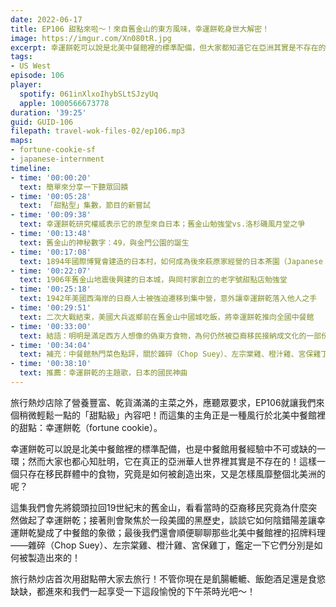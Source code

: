 ```yaml
---
date: 2022-06-17
title: EP106 甜點來啦～！來自舊金山的東方風味，幸運餅乾身世大解密！
image: https://imgur.com/Xn080tR.jpg
excerpt: 幸運餅乾可以說是北美中餐館裡的標準配備，但大家都知道它在亞洲其實是不存在的。它究竟是如何被發明出來、成為中餐館文化的一部份、在美國遍地開花的？而這裡面還牽涉了美國的黑歷史？這集讓我們一起拜訪幸運餅乾誕生過程中的重要地點，享受一段美好的下午茶時光吧！
tags:
- US West
episode: 106
player:
  spotify: 061inXlxoIhybSLtSJzyUq
  apple: 1000566673778
duration: '39:25'
guid: GUID-106
filepath: travel-wok-files-02/ep106.mp3
maps:
- fortune-cookie-sf
- japanese-internment
timeline:
- time: '00:00:20'
  text: 簡單來分享一下聽眾回饋
- time: '00:05:28'
  text: 「甜點型」集數，節目的新嘗試
- time: '00:09:38'
  text: 幸運餅乾研究權威表示它的原型來自日本；舊金山勉強堂vs.洛杉磯風月堂之爭
- time: '00:13:48'
  text: 舊金山的神秘數字：49，與金門公園的誕生
- time: '00:17:08'
  text: 1894年國際博覽會建造的日本村，如何成為後來萩原家經營的日本茶園（Japanese Tea Garden）
- time: '00:22:07'
  text: 1906年舊金山地震後興建的日本城，與岡村家創立的老字號甜點店勉強堂
- time: '00:25:18'
  text: 1942年美國西海岸的日裔人士被強迫遷移到集中營，意外讓幸運餅乾落入他人之手
- time: '00:29:51'
  text: 二次大戰結束，美國大兵返鄉前在舊金山中國城吃飯，將幸運餅乾推向全國中餐館
- time: '00:33:00'
  text: 結語：明明是滿足西方人想像的偽東方食物，為何仍然被亞裔移民接納成文化的一部份？
- time: '00:34:04'
  text: 補充：中餐館熱門菜色點評，關於雜碎（Chop Suey）、左宗棠雞、橙汁雞、宮保雞丁的誕生故事
- time: '00:38:10'
  text: 推薦：幸運餅乾的主題歌，日本的國民神曲
---
```

旅行熱炒店除了營養豐富、乾貨滿滿的主菜之外，應聽眾要求，EP106就讓我們來個稍微輕鬆一點的「甜點級」內容吧！而這集的主角正是一種風行於北美中餐館裡的甜點：幸運餅乾（fortune cookie）。

幸運餅乾可以說是北美中餐館裡的標準配備，也是中餐館用餐經驗中不可或缺的一環；然而大家也都心知肚明，它在真正的亞洲華人世界裡其實是不存在的！這樣一個只存在移民群體中的食物，究竟是如何被創造出來，又是怎樣風靡整個北美洲的呢？

這集我們會先將鏡頭拉回19世紀末的舊金山，看看當時的亞裔移民究竟為什麼突然做起了幸運餅乾；接著則會聚焦於一段美國的黑歷史，談談它如何陰錯陽差讓幸運餅乾變成了中餐館的象徵；最後我們還會順便聊聊那些北美中餐館裡的招牌料理——雜碎（Chop Suey）、左宗棠雞、橙汁雞、宮保雞丁，鑑定一下它們分別是如何被製造出來的！

旅行熱炒店首次用甜點帶大家去旅行！不管你現在是飢腸轆轆、飯飽酒足還是食慾缺缺，都進來和我們一起享受一下這段愉悅的下午茶時光吧～！